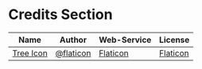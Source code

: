 # Credits Section

| Name            | Author          | Web-Service    | License        |
|-----------------|-----------------|----------------|----------------|
| [Tree Icon][01] | [@flaticon][02] | [Flaticon][03] | [Flaticon][04] |

[01]: https://www.flaticon.com/free-icon/tree_2298458
[02]: https://www.flaticon.com/authors/creatype
[03]: https://www.flaticon.com
[04]: https://www.freepikcompany.com/legal
